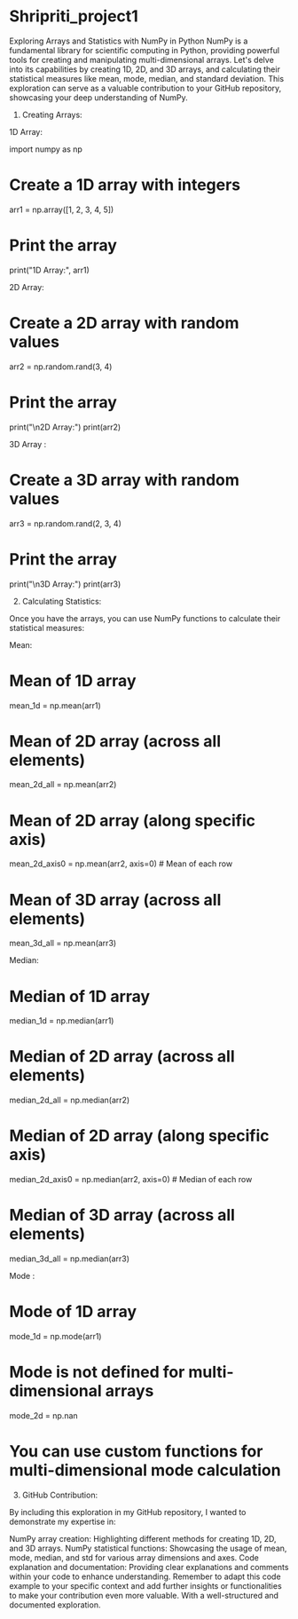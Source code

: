 # Shripriti_project1

Exploring Arrays and Statistics with NumPy in Python
NumPy is a fundamental library for scientific computing in Python, providing powerful tools for creating and manipulating multi-dimensional arrays. Let's delve into its capabilities by creating 1D, 2D, and 3D arrays, and calculating their statistical measures like mean, mode, median, and standard deviation. This exploration can serve as a valuable contribution to your GitHub repository, showcasing your deep understanding of NumPy.

 1. Creating Arrays:

1D Array:

  import numpy as np

  # Create a 1D array with integers
  arr1 = np.array([1, 2, 3, 4, 5])

  # Print the array
  print("1D Array:", arr1)

2D Array:

  # Create a 2D array with random values
  arr2 = np.random.rand(3, 4)

  # Print the array
  print("\n2D Array:")
  print(arr2)


3D Array :

  # Create a 3D array with random values
  arr3 = np.random.rand(2, 3, 4)

  # Print the array
  print("\n3D Array:")
  print(arr3)


2. Calculating Statistics:

Once you have the arrays, you can use NumPy functions to calculate their statistical measures:

Mean:
  # Mean of 1D array
  mean_1d = np.mean(arr1)

  # Mean of 2D array (across all elements)
  mean_2d_all = np.mean(arr2)
  
  # Mean of 2D array (along specific axis)
  mean_2d_axis0 = np.mean(arr2, axis=0)  # Mean of each row

  # Mean of 3D array (across all elements)
  mean_3d_all = np.mean(arr3)

Median:

  # Median of 1D array
  median_1d = np.median(arr1)

  # Median of 2D array (across all elements)
  median_2d_all = np.median(arr2)

  # Median of 2D array (along specific axis)
  median_2d_axis0 = np.median(arr2, axis=0)  # Median of each row

  # Median of 3D array (across all elements)
  median_3d_all = np.median(arr3)


Mode :

  # Mode of 1D array
  mode_1d = np.mode(arr1)

  # Mode is not defined for multi-dimensional arrays
  mode_2d = np.nan

  # You can use custom functions for multi-dimensional mode calculation



3. GitHub Contribution:

By including this exploration in my GitHub repository, I wanted to  demonstrate my expertise in:

NumPy array creation: Highlighting different methods for creating 1D, 2D, and 3D arrays.
NumPy statistical functions: Showcasing the usage of mean, mode, median, and std for various array dimensions and axes.
Code explanation and documentation: Providing clear explanations and comments within your code to enhance understanding.
Remember to adapt this code example to your specific context and add further insights or functionalities to make your contribution even more valuable. With a well-structured and documented exploration.
















